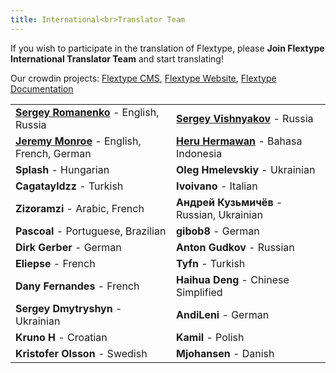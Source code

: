 ```yaml
---
title: International<br>Translator Team
---
```


<p>If you wish to participate in the translation of Flextype, please <b>Join Flextype International Translator Team</b> and start translating!</p>

<p>
Our crowdin projects: <a href="https://crowdin.com/project/flextype">Flextype CMS</a>, <a href="https://crowdin.com/project/flextype-website">Flextype Website</a>, <a href="https://crowdin.com/project/flextype-documentation">Flextype Documentation</a>
</p>

<table class="table">
    <tbody>
        <tr>
            <td><strong><a href="https://github.com/Awilum">Sergey Romanenko</a></strong> - English, Russia</td>
            <td><strong><a href="https://github.com/seregajd999">Sergey Vishnyakov</a></strong> - Russia</td>
        </tr>
        <tr>
            <td><strong><a href="https://github.com/kreativmind">Jeremy Monroe</a></strong> - English, French, German</td>
            <td><strong><a href="https://github.com/iamheru">Heru Hermawan</a></strong> - Bahasa Indonesia</td>
        </tr>
        <tr>
            <td><strong>Splash</strong> - Hungarian</td>
            <td><strong>Oleg</strong> <strong>Hmelevskiy</strong> - Ukrainian</td>
        </tr>
        <tr>
            <td><strong>Cagatayldzz</strong> - Turkish</td>
            <td><strong>Ivoivano</strong> - Italian</td>
        </tr>
        <tr>
            <td><strong>Zizoramzi</strong> - Arabic, French</td>
            <td><strong>Андрей Кузьмичёв</strong> - Russian, Ukrainian</td>
        </tr>
        <tr>
            <td><strong>Pascoal</strong> - Portuguese, Brazilian</td>
            <td><strong>gibob8</strong> - German</td>
        </tr>
        <tr>
            <td><strong>Dirk Gerber</strong> - German</td>
            <td><strong>Anton Gudkov</strong> - Russian</td>
        </tr>
        <tr>
            <td><strong>Eliepse</strong> - French</td>
            <td><strong>Tyfn</strong> - Turkish</td>
        </tr>
        <tr>
            <td><strong>Dany Fernandes</strong> - French</td>
            <td><strong>Haihua Deng</strong> - Chinese Simplified</td>
        </tr>
        <tr>
            <td><strong>Sergey Dmytryshyn</strong> - Ukrainian</td>
            <td><strong>AndiLeni</strong> - German</td>
        </tr>
        <tr>
            <td><strong>Kruno H</strong> - Croatian</td>
            <td><strong>Kamil</strong> - Polish</td>
        </tr>
        <tr>
            <td><strong>Kristofer Olsson</strong> - Swedish</td>
            <td><strong>Mjohansen</strong> - Danish</td>
        </tr>
    </tbody>
</table>
